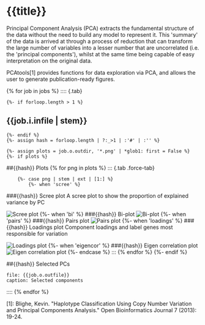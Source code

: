 # {{title}}

Principal Component Analysis (PCA) extracts the fundamental structure of the data without the need to build any model to represent it. This 'summary' of the data is arrived at through a process of reduction that can transform the large number of variables into a lesser number that are uncorrelated (i.e. the 'principal components'), whilst at the same time being capable of easy interpretation on the original data.

PCAtools[1] provides functions for data exploration via PCA, and allows the user to generate publication-ready figures.

{% for job in jobs %}
:::: {.tab}

	{%- if forloop.length > 1 %}
## {{job.i.infile | stem}}
	{%- endif %}
	{%- assign hash = forloop.length | ?:_>1 | :'#' | :'' %}

	{%- assign plots = job.o.outdir, '*.png' | *glob1: first = False %}
	{%- if plots %}
##{{hash}} Plots
	{% for png in plots %}
::: {.tab .force-tab}

		{%- case png | stem | ext | [1:] %}
			{%- when 'scree' %}
###{{hash}} Scree plot
A scree plot to show the proportion of explained variance by PC

![Scree plot]({{png}})
			{%- when 'bi' %}
###{{hash}} Bi-plot
![Bi-plot]({{png}})
			{%- when 'pairs' %}
###{{hash}} Pairs plot
![Pairs plot]({{png}})
			{%- when 'loadings' %}
###{{hash}} Loadings plot
Component loadings and label genes most responsible for variation

![Loadings plot]({{png}})
			{%- when 'eigencor' %}
###{{hash}} Eigen correlation plot
![Eigen correlation plot]({{png}})
		{%- endcase %}
:::
	{% endfor  %}
	{%- endif %}

##{{hash}} Selected PCs

```table
file: {{job.o.outfile}}
caption: Selected components
```

::::
{% endfor %}

[1]: Blighe, Kevin. "Haplotype Classification Using Copy Number Variation and Principal Components Analysis." Open Bioinformatics Journal 7 (2013): 19-24.
